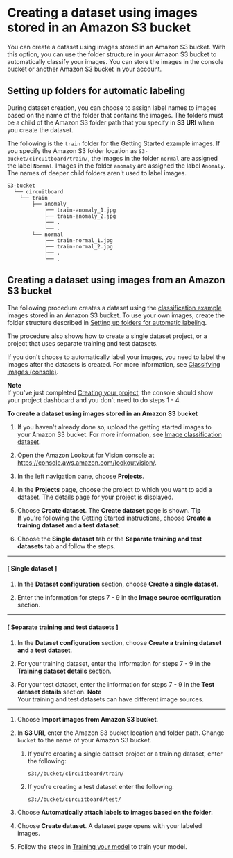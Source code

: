 # Creating a dataset using images stored in an Amazon S3 bucket<a name="create-dataset-s3"></a>

You can create a dataset using images stored in an Amazon S3 bucket\. With this option, you can use the folder structure in your Amazon S3 bucket to automatically classify your images\. You can store the images in the console bucket or another Amazon S3 bucket in your account\. 

## Setting up folders for automatic labeling<a name="create-dataset-s3-auto-label"></a>

During dataset creation, you can choose to assign label names to images based on the name of the folder that contains the images\. The folders must be a child of the Amazon S3 folder path that you specify in **S3 URI** when you create the dataset\.

The following is the `train` folder for the Getting Started example images\. If you specify the Amazon S3 folder location as `S3-bucket/circuitboard/train/`, the images in the folder `normal` are assigned the label `Normal`\. Images in the folder `anomaly` are assigned the label `Anomaly`\. The names of deeper child folders aren't used to label images\. 

```
S3-bucket
  └── circuitboard
    └── train
        ├── anomaly
            ├── train-anomaly_1.jpg
            ├── train-anomaly_2.jpg
            ├── .
            └── .
        └── normal
            ├── train-normal_1.jpg
            ├── train-normal_2.jpg
            ├── .
            └── .
```

## Creating a dataset using images from an Amazon S3 bucket<a name="create-dataset-s3-procedure"></a>

The following procedure creates a dataset using the [classification example](example-datasets.md#example-datasets-classification) images stored in an Amazon S3 bucket\. To use your own images, create the folder structure described in [Setting up folders for automatic labeling](#create-dataset-s3-auto-label)\. 

The procedure also shows how to create a single dataset project, or a project that uses separate training and test datasets\.

If you don't choose to automatically label your images, you need to label the images after the datasets is created\. For more information, see [Classifying images \(console\)](model-label.md)\.

**Note**  
If you've just completed [Creating your project](model-create-project.md), the console should show your project dashboard and you don't need to do steps 1 \- 4\.

**To create a dataset using images stored in an Amazon S3 bucket**

1. If you haven't already done so, upload the getting started images to your Amazon S3 bucket\. For more information, see [Image classification dataset](example-datasets.md#example-datasets-classification)\.

1. Open the Amazon Lookout for Vision console at [ https://console\.aws\.amazon\.com/lookoutvision/]( https://console.aws.amazon.com/lookoutvision/)\.

1. In the left navigation pane, choose **Projects**\.

1. In the **Projects** page, choose the project to which you want to add a dataset\. The details page for your project is displayed\.

1. Choose **Create dataset**\. The **Create dataset** page is shown\.
**Tip**  
If you're following the Getting Started instructions, choose **Create a training dataset and a test dataset**\.

1. Choose the **Single dataset** tab or the **Separate training and test datasets** tab and follow the steps\.

------
#### [ Single dataset ]

   1. In the **Dataset configuration** section, choose **Create a single dataset**\.

   1. Enter the information for steps 7 \- 9 in the **Image source configuration** section\.

------
#### [ Separate training and test datasets ]

   1. In the **Dataset configuration** section, choose **Create a training dataset and a test dataset**\.

   1. For your training dataset, enter the information for steps 7 \- 9 in the **Training dataset details** section\.

   1. For your test dataset, enter the information for steps 7 \- 9 in the **Test dataset details** section\.
**Note**  
Your training and test datasets can have different image sources\.

------

1. Choose **Import images from Amazon S3 bucket**\.

1. In **S3 URI**, enter the Amazon S3 bucket location and folder path\. Change `bucket` to the name of your Amazon S3 bucket\.

   1. If you're creating a single dataset project or a training dataset, enter the following:

      ```
      s3://bucket/circuitboard/train/
      ```

   1. If you're creating a test dataset enter the following:

      ```
      s3://bucket/circuitboard/test/
      ```

1. Choose **Automatically attach labels to images based on the folder**\.

1. Choose **Create dataset**\. A dataset page opens with your labeled images\.

1. Follow the steps in [Training your model](model-train.md) to train your model\.